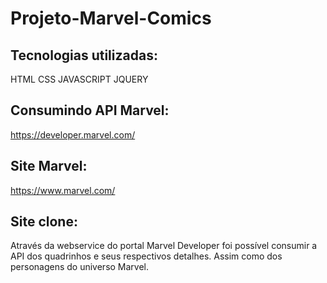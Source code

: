 # Projeto-Marvel-Comics

## Tecnologias utilizadas:

HTML CSS JAVASCRIPT JQUERY

## Consumindo API Marvel:
https://developer.marvel.com/

## Site Marvel:
https://www.marvel.com/

## Site clone:

Através da webservice do portal Marvel Developer foi possível consumir a API dos quadrinhos e seus respectivos detalhes. Assim como dos 
personagens do universo Marvel.
